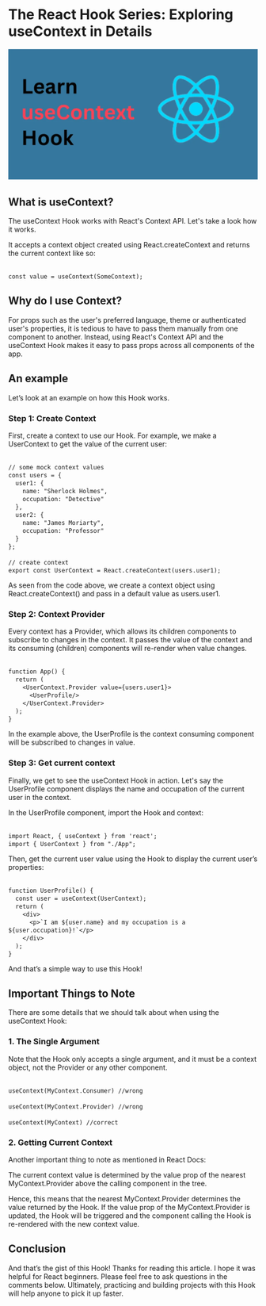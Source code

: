 # The React Hook Series: Exploring useContext in Details

![image](./assets/useContext.png)

## What is useContext?

The useContext Hook works with React's Context API. Let's take a look how it works.

It accepts a context object created using React.createContext and returns the current context like so:

```

const value = useContext(SomeContext);

```

## Why do I use Context?

For props such as the user's preferred language, theme or authenticated user's properties, it is tedious to have to pass them manually from one component to another. Instead, using React's Context API and the useContext Hook makes it easy to pass props across all components of the app.

## An example

Let’s look at an example on how this Hook works.

### Step 1: Create Context

First, create a context to use our Hook. For example, we make a UserContext to get the value of the current user:

```

// some mock context values
const users = {
  user1: {
    name: "Sherlock Holmes",
    occupation: "Detective"
  },
  user2: {
    name: "James Moriarty",
    occupation: "Professor"
  }
};

// create context
export const UserContext = React.createContext(users.user1);

```

As seen from the code above, we create a context object using React.createContext() and pass in a default value as users.user1.

### Step 2: Context Provider

Every context has a Provider, which allows its children components to subscribe to changes in the context. It passes the value of the context and its consuming (children) components will re-render when value changes.

```

function App() {
  return (
    <UserContext.Provider value={users.user1}>
      <UserProfile/>
    </UserContext.Provider>
  );
}

```

In the example above, the UserProfile is the context consuming component will be subscribed to changes in value.

### Step 3: Get current context

Finally, we get to see the useContext Hook in action. Let's say the UserProfile component displays the name and occupation of the current user in the context.

In the UserProfile component, import the Hook and context:

```

import React, { useContext } from 'react';
import { UserContext } from "./App";

```

Then, get the current user value using the Hook to display the current user’s properties:

```

function UserProfile() {
  const user = useContext(UserContext);
  return (
    <div>
      <p>`I am ${user.name} and my occupation is a ${user.occupation}!`</p>
    </div>
  );
}

```

And that’s a simple way to use this Hook!

## Important Things to Note

There are some details that we should talk about when using the useContext Hook:

### 1. The Single Argument

Note that the Hook only accepts a single argument, and it must be a context object, not the Provider or any other component.

```

useContext(MyContext.Consumer) //wrong

useContext(MyContext.Provider) //wrong

useContext(MyContext) //correct

```

### 2. Getting Current Context

Another important thing to note as mentioned in React Docs:

The current context value is determined by the value prop of the nearest MyContext.Provider above the calling component in the tree.

Hence, this means that the nearest MyContext.Provider determines the value returned by the Hook. If the value prop of the MyContext.Provider is updated, the Hook will be triggered and the component calling the Hook is re-rendered with the new context value.

## Conclusion

And that’s the gist of this Hook! Thanks for reading this article. I hope it was helpful for React beginners. Please feel free to ask questions in the comments below. Ultimately, practicing and building projects with this Hook will help anyone to pick it up faster.
